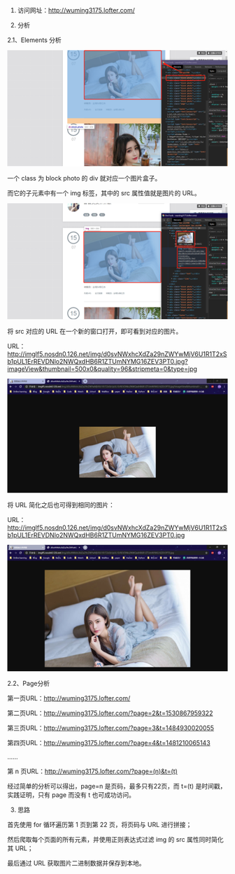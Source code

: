 1. 访问网址：http://wuming3175.lofter.com/

2. 分析

2.1、Elements 分析

![Elements分析_div](images/README/1.Elements分析_div.png)

一个 class 为 block photo 的 div 就对应一个图片盒子。

而它的子元素中有一个 img 标签，其中的 src 属性值就是图片的 URL。

![Elements分析_img](images/README/2.Elements分析_img.png)

将 src 对应的 URL 在一个新的窗口打开，即可看到对应的图片。

URL：http://imglf5.nosdn0.126.net/img/d0svNWxhcXdZa29nZWYwMjV6U1R1T2xSb1pUL1ErREVDNlo2NWQxdHB6R1ZTUmNYMG16ZEV3PT0.jpg?imageView&thumbnail=500x0&quality=96&stripmeta=0&type=jpg

![3.Elements分析_URL](images/README/3.Elements分析_URL.png)

将 URL 简化之后也可得到相同的图片：

URL：http://imglf5.nosdn0.126.net/img/d0svNWxhcXdZa29nZWYwMjV6U1R1T2xSb1pUL1ErREVDNlo2NWQxdHB6R1ZTUmNYMG16ZEV3PT0.jpg

![4.Elements分析_简化URL](images/README/4.Elements分析_简化URL.png)

2.2、Page分析

第一页URL：http://wuming3175.lofter.com/

第二页URL：http://wuming3175.lofter.com/?page=2&t=1530867959322

第三页URL：http://wuming3175.lofter.com/?page=3&t=1484930020055

第四页URL：http://wuming3175.lofter.com/?page=4&t=1481210065143

……

第 n 页URL：http://wuming3175.lofter.com/?page=(n)&t=(t)

经过简单的分析可以得出，page=n 是页码，最多只有22页，而 t=(t) 是时间戳，实践证明，只有 page 而没有 t 也可成功访问。

3. 思路

首先使用 for 循环遍历第 1 页到第 22 页，将页码与 URL 进行拼接；

然后爬取每个页面的所有元素，并使用正则表达式过滤 img 的 src 属性同时简化其 URL；

最后通过 URL 获取图片二进制数据并保存到本地。
